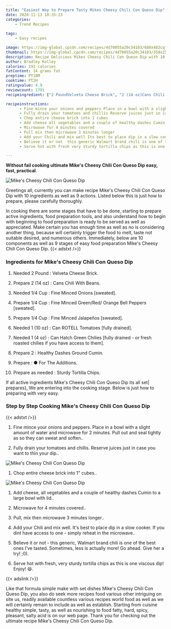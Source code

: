 ```yaml
---
title: "Easiest Way to Prepare Tasty Mikes Cheesy Chili Con Queso Dip"
date: 2020-11-13 18:35:23
categories:
    - Trend Recipes
    
tags:
    - Easy recipes

image: https://img-global.cpcdn.com/recipes/4d70055a20c34103/680x482cq70/mikes-cheesy-chili-con-queso-dip-recipe-main-photo.jpg
thumbnail: https://img-global.cpcdn.com/recipes/4d70055a20c34103/350x250cq70/mikes-cheesy-chili-con-queso-dip-recipe-main-photo.jpg
description: Recipe Delicious Mikes Cheesy Chili Con Queso Dip with 10 ingredients and 9 stages of easy cooking.
author: Bradley Kelley
calories: 192 calories
fatContent: 14 grams fat
preptime: PT18M
cooktime: PT2H
ratingvalue: 4.9
reviewcount: 1791
recipeingredient: ["2 PoundVelveta Cheese Brick", "2 (14 oz)Cans Chili With Beans", "1/4 CupFine Minced Onions sweated", "1/4 CupFine Minced GreenRed Orange Bell Peppers sweated", "1/4 CupFine Minced Jalapeos sweated", "1 (10 oz)Can ROTELL Tomatoes fully drained", "1 (4 oz)Can Hatch Green Chilies fully drained  or fresh roasted chilies if you have access to them", "2Healthy Dashes Ground Cumin", " For The Additions", "as neededSturdy Tortilla Chips"]

recipeinstructions: 
      - Fine mince your onions and peppers Place in a bowl with a slight amount of water and microwave for 2 minutes Pull out and seal tightly as so they can sweat and soften 
      - Fully drain your tomatoes and chillis Reserve juices just in case you want to thin your dip 
      - Chop entire cheese brick into 1 cubes 
      - Add cheese all vegetables and a couple of healthy dashes Cumin to a large bowl with lid 
      - Microwave for 4 minutes covered 
      - Pull mix then microwave 3 minutes longer 
      - Add your Chili and mix well Its best to place dip in a slow cooker If you dint have access to one  simply reheat in the microwave 
      - Believe it or not  this generic Walmart brand chili is one of the best ones Ive tasted Sometimes less is actually more Go ahead Give her a try 0 
      - Serve hot with fresh very sturdy tortilla chips as this is one viscous dip Enjoy 

---
```




**Without fail cooking ultimate Mike&#39;s Cheesy Chili Con Queso Dip easy, fast, practical**. 


![Mike&#39;s Cheesy Chili Con Queso Dip](https://img-global.cpcdn.com/recipes/4d70055a20c34103/680x482cq70/mikes-cheesy-chili-con-queso-dip-recipe-main-photo.jpg "Mike&#39;s Cheesy Chili Con Queso Dip")




Greetings all, currently you can make recipe Mike&#39;s Cheesy Chili Con Queso Dip with 10 ingredients as well as 9 actions. Listed below this is just how to prepare, please carefully thoroughly.

In cooking there are some stages that have to be done, starting to prepare active ingredients, food preparation tools, and also understand how to begin with beginning to food preparation is ready to be served as well as appreciated. Make certain you has enough time as well as no is considering another thing, because will certainly trigger the food to melt, taste not suitable desired, and numerous others. Immediately, below are 10 components as well as 9 stages of easy food preparation Mike&#39;s Cheesy Chili Con Queso Dip.
{{< adstxt />}}

### Ingredients for Mike&#39;s Cheesy Chili Con Queso Dip


1. Needed 2 Pound : Velveta Cheese Brick.

1. Prepare 2 (14 oz) : Cans Chili With Beans.

1. Needed 1/4 Cup : Fine Minced Onions [sweated].

1. Prepare 1/4 Cup : Fine Minced Green/Red/ Orange Bell Peppers [sweated].

1. Prepare 1/4 Cup : Fine Minced Jalapeños [sweated].

1. Needed 1 (10 oz) : Can ROTELL Tomatoes [fully drained].

1. Needed 1 (4 oz) : Can Hatch Green Chilies [fully drained - or fresh roasted chilies if you have access to them].

1. Prepare 2 : Healthy Dashes Ground Cumin.

1. Prepare  : ● For The Additions.

1. Prepare as needed : Sturdy Tortilla Chips.



If all active ingredients Mike&#39;s Cheesy Chili Con Queso Dip its all set| prepares}, We are entering into the cooking stage. Below is just how to preparing with very easy.

### Step by Step Cooking Mike&#39;s Cheesy Chili Con Queso Dip

{{< adstxt />}}


1. Fine mince your onions and peppers. Place in a bowl with a slight amount of water and microwave for 2 minutes. Pull out and seal tightly as so they can sweat and soften..



1. Fully drain your tomatoes and chillis. Reserve juices just in case you want to thin your dip..



![Mike&#39;s Cheesy Chili Con Queso Dip](https://img-global.cpcdn.com/steps/c67a5936fecd09a9/160x128cq70/mikes-cheesy-chili-con-queso-dip-recipe-step-2-photo.jpg" "Mike&#39;s Cheesy Chili Con Queso Dip")



1. Chop entire cheese brick into 1&#34; cubes..



![Mike&#39;s Cheesy Chili Con Queso Dip](https://img-global.cpcdn.com/steps/048f18688fdce79e/160x128cq70/mikes-cheesy-chili-con-queso-dip-recipe-step-3-photo.jpg" "Mike&#39;s Cheesy Chili Con Queso Dip")



1. Add cheese, all vegetables and a couple of healthy dashes Cumin to a large bowl with lid..



1. Microwave for 4 minutes covered..



1. Pull, mix then microwave 3 minutes longer..



1. Add your Chili and mix well. It&#39;s best to place dip in a slow cooker. If you dint have access to one - simply reheat in the microwave..



1. Believe it or not - this generic, Walmart brand chili is one of the best ones I&#39;ve tasted. Sometimes, less is actually more! Go ahead. Give her a try! ;0).



1. Serve hot with fresh, very sturdy tortilla chips as this is one viscous dip! Enjoy! 😆.





{{< adslink />}}

Like that formula simple make with set dishes Mike&#39;s Cheesy Chili Con Queso Dip, you also do seek more recipes food various other intriguing on site us, readily available countless various recipes world food as well as we will certainly remain to include as well as establish. Starting from cuisine healthy simple, tasty, as well as nourishing to food fatty, hard, spicy, pleasant, salty acid is on our web page. Thank you for checking out the ultimate recipe Mike&#39;s Cheesy Chili Con Queso Dip.
